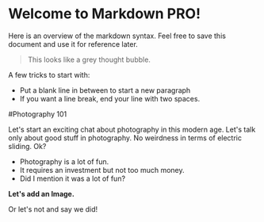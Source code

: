 Welcome to Markdown PRO!
=========================

Here is an overview of the markdown syntax. Feel free to save this document and use it for reference later.

> This looks like a grey thought bubble. 
  
A few tricks to start with:

- Put a blank line in between to start a new paragraph
- If you want a line break, end your line with two spaces.

#Photography 101

Let's start an exciting chat about photography in this modern age. Let's talk only about good stuff in photography. No weirdness in terms of electric sliding. Ok?

* Photography is a lot of fun.
* It requires an investment but not too much money.
* Did I mention it was a lot of fun?

**Let's add an Image.** 

Or let's not and say we did!